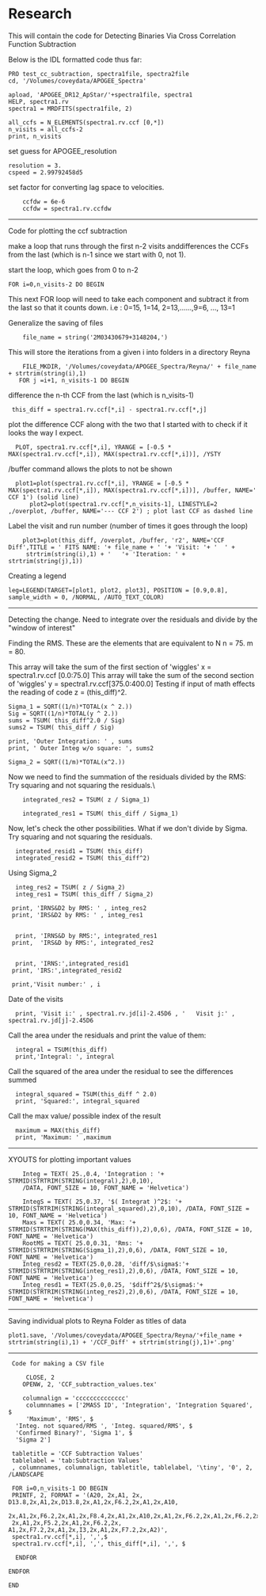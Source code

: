 # Research
This will contain the code for Detecting Binaries Via Cross Correlation Function Subtraction 

Below is the IDL formatted code thus far:

    PRO test_cc_subtraction, spectra1file, spectra2file
    cd, '/Volumes/coveydata/APOGEE_Spectra'

    apload, 'APOGEE_DR12_ApStar/'+spectra1file, spectra1
    HELP, spectra1.rv
    spectra1 = MRDFITS(spectra1file, 2)

    all_ccfs = N_ELEMENTS(spectra1.rv.ccf [0,*])
    n_visits = all_ccfs-2
    print, n_visits

set guess for APOGEE_resolution

    resolution = 3.
    cspeed = 2.99792458d5
set factor for converting lag space to velocities. 

        ccfdw = 6e-6
        ccfdw = spectra1.rv.ccfdw

---------------------------------------------------------------------------------

Code for plotting the ccf subtraction

make a loop that runs through the first n-2 visits anddifferences the CCFs 
from the last (which is n-1 since we start with 0, not 1).

start the loop, which goes from 0 to n-2

    FOR i=0,n_visits-2 DO BEGIN
This next FOR loop will need to take each component and subtract it from the last so that it counts down.
i.e : 0=15, 1=14, 2=13,......,9=6, ..., 13=1
  
Generalize the saving of files 

        file_name = string('2M03430679+3148204,')
  
This will store the iterations from a given i into folders in a directory Reyna

        FILE_MKDIR, '/Volumes/coveydata/APOGEE_Spectra/Reyna/' + file_name + strtrim(string(i),1)
       FOR j =i+1, n_visits-1 DO BEGIN

  difference the n-th CCF from the last (which is n_visits-1)

     this_diff = spectra1.rv.ccf[*,i] - spectra1.rv.ccf[*,j]

  plot the difference CCF along with the two that I started with to check if it looks the way I expect.
  
      PLOT, spectra1.rv.ccf[*,i], YRANGE = [-0.5 * MAX(spectra1.rv.ccf[*,i]), MAX(spectra1.rv.ccf[*,i])], /YSTY

   /buffer command allows the plots to not be shown

      plot1=plot(spectra1.rv.ccf[*,i], YRANGE = [-0.5 * MAX(spectra1.rv.ccf[*,i]), MAX(spectra1.rv.ccf[*,i])], /buffer, NAME='    CCF 1') (solid line)
          plot2=plot(spectra1.rv.ccf[*,n_visits-1], LINESTYLE=2 ,/overplot, /buffer, NAME='--- CCF 2') ; plot last CCF as dashed line

  Label the visit and run number (number of times it goes through the loop)
  
        plot3=plot(this_diff, /overplot, /buffer, 'r2', NAME='CCF Diff',TITLE = ' FITS NAME: '+ file_name + ' '+ 'Visit: '+ '  ' +
         strtrim(string(i),1) + '   '+ 'Iteration: ' + strtrim(string(j),1)) 


          
   Creating a legend
   
    leg=LEGEND(TARGET=[plot1, plot2, plot3], POSITION = [0.9,0.8], sample_width = 0, /NORMAL, /AUTO_TEXT_COLOR) 

_______________________________________________________________________

Detecting the change. Need to integrate over the residuals and divide by the "window of interest" 

Finding the RMS.
    These are the elements that are equivalent to N
    n = 75.
    m = 80.


This array will take the sum of the first section of 'wiggles'
    x = spectra1.rv.ccf [0.0:75.0]
This array will take the sum of the second section of 'wiggles' 
    y = spectra1.rv.ccf[375.0:400.0]
Testing if input of math effects the reading of code
    z = (this_diff)^2.

    Sigma_1 = SQRT((1/n)*TOTAL(x ^ 2.))
    Sig = SQRT((1/n)*TOTAL(y ^ 2.))
    sums = TSUM( this_diff^2.0 / Sig)
    sums2 = TSUM( this_diff / Sig)

    print, 'Outer Integration: ' , sums
    print, ' Outer Integ w/o square: ', sums2

    Sigma_2 = SQRT((1/m)*TOTAL(x^2.))

 Now we need to find the summation of the residuals divided by the RMS: Try squaring and not squaring the residuals.\
 
        integrated_res2 = TSUM( z / Sigma_1)
        
        integrated_res1 = TSUM( this_diff / Sigma_1)
 
 
 Now, let's check the other possibilities. What if we don't divide by Sigma. Try squaring and not squaring the residuals.
 
      integrated_resid1 = TSUM( this_diff)
      integrated_resid2 = TSUM( this_diff^2)
 
 Using Sigma_2

      integ_res2 = TSUM( z / Sigma_2)
      integ_res1 = TSUM( this_diff / Sigma_2)
 
     print, 'IRNS&D2 by RMS: ' , integ_res2 
     print, 'IRS&D2 by RMS: ' , integ_res1 
 

      print, 'IRNS&D by RMS:', integrated_res1
     print,  'IRS&D by RMS:', integrated_res2


      print, 'IRNS:',integrated_resid1         
     print, 'IRS:',integrated_resid2

     print,'Visit number:' , i
     
  Date of the visits
  
      print, 'Visit i:' , spectra1.rv.jd[i]-2.45D6 , '   Visit j:' ,  spectra1.rv.jd[j]-2.45D6

Call the area under the residuals and print the value of them:

      integral = TSUM(this_diff)
      print,'Integral: ', integral

Call the squared of the area under the residual to see the differences summed

      integral_squared = TSUM(this_diff ^ 2.0)
      print, 'Squared:', integral_squared


Call the max value/ possible index of the result

      maximum = MAX(this_diff)
      print, 'Maximum: ' ,maximum
 __________________________________________________________________________________________________________________________
   XYOUTS for plotting important values
   
        Integ = TEXT( 25.,0.4, 'Integration : '+ STRMID(STRTRIM(STRING(integral),2),0,10), 
        /DATA, FONT_SIZE = 10, FONT_NAME = 'Helvetica')

        IntegS = TEXT( 25,0.37, '$( Integrat )^2$: '+ STRMID(STRTRIM(STRING(integral_squared),2),0,10), /DATA, FONT_SIZE = 10, FONT_NAME = 'Helvetica')
        Maxs = TEXT( 25.0,0.34, 'Max: '+ STRMID(STRTRIM(STRING(MAX(this_diff)),2),0,6), /DATA, FONT_SIZE = 10, FONT_NAME = 'Helvetica')
        RootMS = TEXT( 25.0,0.31, 'Rms: '+ STRMID(STRTRIM(STRING(Sigma_1),2),0,6), /DATA, FONT_SIZE = 10, FONT_NAME = 'Helvetica')
        Integ_resd2 = TEXT(25.0,0.28, 'diff/$\sigma$:'+ STRMID(STRTRIM(STRING(integ_res1),2),0,6), /DATA, FONT_SIZE = 10, FONT_NAME = 'Helvetica')
        Integ_resd1 = TEXT(25.0,0.25, '$diff^2$/$\sigma$:'+ STRMID(STRTRIM(STRING(integ_res2),2),0,6), /DATA, FONT_SIZE = 10, FONT_NAME = 'Helvetica')

________________________________________________________________________
Saving individual plots to Reyna Folder as titles of data

    plot1.save, '/Volumes/coveydata/APOGEE_Spectra/Reyna/'+file_name + strtrim(string(i),1) + '/CCF_Diff' + strtrim(string(j),1)+'.png'
----------------------------------------------------------------------
     Code for making a CSV file
    
         CLOSE, 2
        OPENW, 2, 'CCF_subtraction_values.tex'

        columnalign = 'cccccccccccccc'
         columnnames = ['2MASS ID', 'Integration', 'Integration Squared', $
         'Maximum', 'RMS', $
      'Integ. not squared/RMS ', 'Integ. squared/RMS', $
      'Confirmed Binary?', 'Sigma 1', $
      'Sigma 2']

     tabletitle = 'CCF Subtraction Values'
     tablelabel = 'tab:Subtraction Values'
     , columnnames, columnalign, tabletitle, tablelabel, '\tiny', '0', 2, /LANDSCAPE

     FOR i=0,n_visits-1 DO BEGIN
     PRINTF, 2, FORMAT = '(A20, 2x,A1, 2x, D13.8,2x,A1,2x,D13.8,2x,A1,2x,F6.2,2x,A1,2x,A10,
     2x,A1,2x,F6.2,2x,A1,2x,F8.4,2x,A1,2x,A10,2x,A1,2x,F6.2,2x,A1,2x,F6.2,2x,A1,2x,I1,
     2x,A1,2x,F5.2,2x,A1,2x,F6.2,2x, A1,2x,F7.2,2x,A1,2x,I3,2x,A1,2x,F7.2,2x,A2)',
     spectra1.rv.ccf[*,i], ',',$
     spectra1.rv.ccf[*,i], ',', this_diff[*,i], ',', $
       
      ENDFOR 

    ENDFOR

    END  
